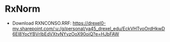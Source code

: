 # RxNorm
- Download RXNCONSO.RRF: https://drexel0-my.sharepoint.com/:u:/g/personal/ya45_drexel_edu/EckVHTvoOrdHkwD6El8YocYBVrIbEdVXtvNYvzOoX90oiQ?e=HJbFAW
